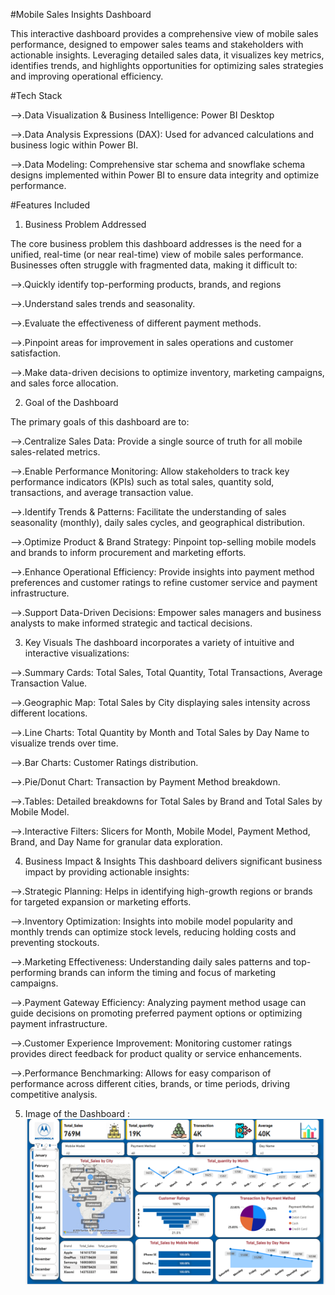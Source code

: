 #Mobile Sales Insights Dashboard

This interactive dashboard provides a comprehensive view of mobile sales performance, designed to empower sales teams and stakeholders with actionable insights. Leveraging detailed sales data, it visualizes key metrics, identifies trends, and highlights opportunities for optimizing sales strategies and improving operational efficiency.

#Tech Stack

-->.Data Visualization & Business Intelligence: Power BI Desktop

-->.Data Analysis Expressions (DAX): Used for advanced calculations and business logic within Power BI.

-->.Data Modeling: Comprehensive star schema and snowflake schema designs implemented within Power BI to ensure data integrity and optimize performance.

#Features Included

1. Business Problem Addressed

The core business problem this dashboard addresses is the need for a unified, real-time (or near real-time) view of mobile sales performance. Businesses often struggle with fragmented data, making it difficult to:

-->.Quickly identify top-performing products, brands, and regions

-->.Understand sales trends and seasonality.

-->.Evaluate the effectiveness of different payment methods.

-->.Pinpoint areas for improvement in sales operations and customer satisfaction.

-->.Make data-driven decisions to optimize inventory, marketing campaigns, and sales force allocation.

2. Goal of the Dashboard
   
The primary goals of this dashboard are to:

-->.Centralize Sales Data: Provide a single source of truth for all mobile sales-related metrics.

-->.Enable Performance Monitoring: Allow stakeholders to track key performance indicators (KPIs) such as total sales, quantity sold, transactions, and average transaction value.

-->.Identify Trends & Patterns: Facilitate the understanding of sales seasonality (monthly), daily sales cycles, and geographical distribution.

-->.Optimize Product & Brand Strategy: Pinpoint top-selling mobile models and brands to inform procurement and marketing efforts.

-->.Enhance Operational Efficiency: Provide insights into payment method preferences and customer ratings to refine customer service and payment infrastructure.

-->.Support Data-Driven Decisions: Empower sales managers and business analysts to make informed strategic and tactical decisions.

3. Key Visuals
The dashboard incorporates a variety of intuitive and interactive visualizations:

-->.Summary Cards: Total Sales, Total Quantity, Total Transactions, Average Transaction Value.

-->.Geographic Map: Total Sales by City displaying sales intensity across different locations.

-->.Line Charts: Total Quantity by Month and Total Sales by Day Name to visualize trends over time.

-->.Bar Charts: Customer Ratings distribution.

-->.Pie/Donut Chart: Transaction by Payment Method breakdown.

-->.Tables: Detailed breakdowns for Total Sales by Brand and Total Sales by Mobile Model.

-->.Interactive Filters: Slicers for Month, Mobile Model, Payment Method, Brand, and Day Name for granular data exploration.

4. Business Impact & Insights
This dashboard delivers significant business impact by providing actionable insights:

-->.Strategic Planning: Helps in identifying high-growth regions or brands for targeted expansion or marketing efforts.

-->.Inventory Optimization: Insights into mobile model popularity and monthly trends can optimize stock levels, reducing holding costs and preventing stockouts.

-->.Marketing Effectiveness: Understanding daily sales patterns and top-performing brands can inform the timing and focus of marketing campaigns.

-->.Payment Gateway Efficiency: Analyzing payment method usage can guide decisions on promoting preferred payment options or optimizing payment infrastructure.

-->.Customer Experience Improvement: Monitoring customer ratings provides direct feedback for product quality or service enhancements.

-->.Performance Benchmarking: Allows for easy comparison of performance across different cities, brands, or time periods, driving competitive analysis.

5. Image of the Dashboard : ![Image Alt](https://github.com/sneha-jadon/Mobile_Sales_Dashboard/blob/b301600b67fb52a425e1e4e3d95d340ccfed1a8a/Screenshot%202025-02-19%20195534.png)

 
   

   


